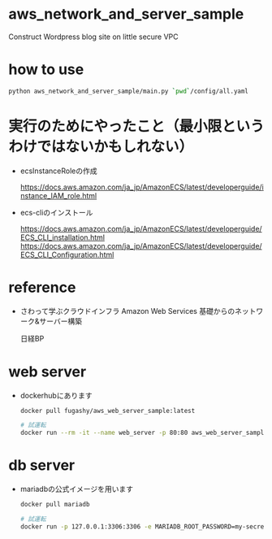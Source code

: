 # aws_network_and_server_sample

Construct Wordpress blog site on little secure VPC

# how to use

```bash
python aws_network_and_server_sample/main.py `pwd`/config/all.yaml
```

# 実行のためにやったこと（最小限というわけではないかもしれない）

- ecsInstanceRoleの作成

  https://docs.aws.amazon.com/ja_jp/AmazonECS/latest/developerguide/instance_IAM_role.html

- ecs-cliのインストール

  https://docs.aws.amazon.com/ja_jp/AmazonECS/latest/developerguide/ECS_CLI_installation.html
  https://docs.aws.amazon.com/ja_jp/AmazonECS/latest/developerguide/ECS_CLI_Configuration.html

# reference

- さわって学ぶクラウドインフラ Amazon Web Services 基礎からのネットワーク&サーバー構築

  日経BP

# web server

- dockerhubにあります

  ```bash
  docker pull fugashy/aws_web_server_sample:latest

  # 試運転
  docker run --rm -it --name web_server -p 80:80 aws_web_server_sample
  ```

# db server

- mariadbの公式イメージを用います

  ```bash
  docker pull mariadb

  # 試運転
  docker run -p 127.0.0.1:3306:3306 -e MARIADB_ROOT_PASSWORD=my-secret-pw -e MARIADB_DATABASE=wordpress --name db_server -it --rm mariadb
  ```
